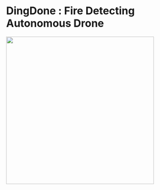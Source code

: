 # DingDone : Fire Detecting Autonomous Drone

<img src="https://user-images.githubusercontent.com/87409442/167561776-5cdf8912-b22d-45f5-82a7-e9fd01815018.png" width="400">
